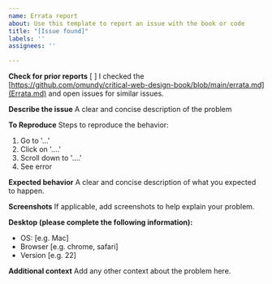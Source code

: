 ```yaml
---
name: Errata report
about: Use this template to report an issue with the book or code
title: "[Issue found]"
labels: ''
assignees: ''

---
```


**Check for prior reports**
[ ] I checked the [https://github.com/omundy/critical-web-design-book/blob/main/errata.md](Errata.md) and open issues for similar issues.

**Describe the issue**
A clear and concise description of the problem

**To Reproduce**
Steps to reproduce the behavior:
1. Go to '...'
2. Click on '....'
3. Scroll down to '....'
4. See error

**Expected behavior**
A clear and concise description of what you expected to happen.

**Screenshots**
If applicable, add screenshots to help explain your problem.

**Desktop (please complete the following information):**
 - OS: [e.g. Mac]
 - Browser [e.g. chrome, safari]
 - Version [e.g. 22]

**Additional context**
Add any other context about the problem here.
